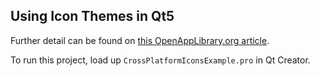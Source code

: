 Using Icon Themes in Qt5
---

Further detail can be found on [this OpenAppLibrary.org article](https://openapplibrary.org/dev-tutorials/qt-icon-themes).

To run this project, load up `CrossPlatformIconsExample.pro` in Qt Creator.
